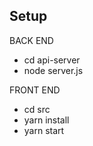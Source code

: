 ## Setup

BACK END

- cd api-server
- node server.js

FRONT END

- cd src
- yarn install
- yarn start



